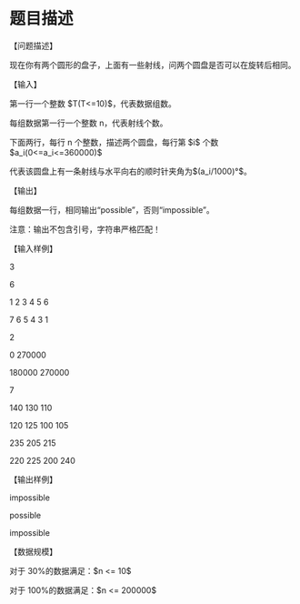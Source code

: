 # 题目描述


<p>
【问题描述】
</p>
<p>
现在你有两个圆形的盘子，上面有一些射线，问两个圆盘是否可以在旋转后相同。
</p>
<p>
【输入】
</p>
<p>
第一行一个整数 $T(T&lt;=10)$，代表数据组数。
</p>
<p>
每组数据第一行一个整数 n，代表射线个数。
</p>
<p>
下面两行，每行 n 个整数，描述两个圆盘，每行第 $i$ 个数 $a_i(0&lt;=a_i&lt;=360000)$
</p>
<p>
代表该圆盘上有一条射线与水平向右的顺时针夹角为$(a_i/1000)°$。
</p>
<p>
【输出】
</p>
<p>
每组数据一行，相同输出“possible”，否则“impossible”。
</p>
<p>
注意：输出不包含引号，字符串严格匹配！
</p>
<p>
【输入样例】
</p>
<p>
3
</p>
<p>
6
</p>
<p>
1 2 3 4 5 6
</p>
<p>
7 6 5 4 3 1
</p>
<p>
2
</p>
<p>
0 270000
</p>
<p>
180000 270000
</p>
<p>
7
</p>
<p>
140 130 110
</p>
<p>
120 125 100 105
</p>
<p>
235 205 215
</p>
<p>
220 225 200 240
</p>
<p>
【输出样例】 
</p>
<p>
impossible 
</p>
<p>
possible 
</p>
<p>
impossible
</p>
<p>
【数据规模】
</p>
<p>
对于 30%的数据满足：$n &lt;= 10$
</p>
<p>
对于 100%的数据满足：$n &lt;= 200000$
</p>
